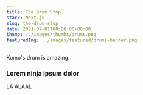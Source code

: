 ```yaml
---
title: The Drum Stop
stack: Next.js
slug: the-drum-stop
date: 2021-07-01T00:00:00+00:00
thumb: ../images/thumbs/drums.png
featuredImg: ../images/featured/drums-banner.png
---
```


Kumo's drum is amazing.

### Lorem ninja ipsum dolor

LA ALAAL